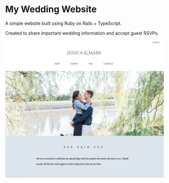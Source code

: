 # My Wedding Website

A simple website built using Ruby on Rails + TypeScript.

Created to share important wedding information and accept guest RSVPs.

![Landing Page](app/assets/images/landing_page.png?raw=true "Landing Page Image")
